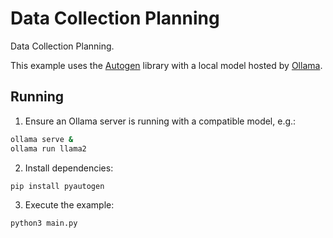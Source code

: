 # Data Collection Planning

Data Collection Planning.

This example uses the [Autogen](https://github.com/microsoft/autogen) library with a local model hosted by [Ollama](https://ollama.ai/).

## Running

1. Ensure an Ollama server is running with a compatible model, e.g.:

```bash
ollama serve &
ollama run llama2
```

2. Install dependencies:

```bash
pip install pyautogen
```

3. Execute the example:

```bash
python3 main.py
```
